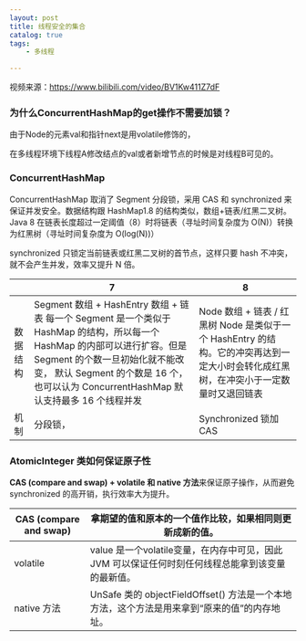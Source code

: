 ```yaml
---
layout: post
title: 线程安全的集合
catalog: true
tags:
    - 多线程

---
```


视频来源：https://www.bilibili.com/video/BV1Kw411Z7dF

### **为什么ConcurrentHashMap的get操作不需要加锁？**

由于Node的元素val和指针next是用volatile修饰的，

在多线程环境下线程A修改结点的val或者新增节点的时候是对线程B可见的。

### **ConcurrentHashMap**

ConcurrentHashMap 取消了 Segment 分段锁，采用 CAS 和 synchronized 来保证并发安全。数据结构跟 HashMap1.8 的结构类似，数组+链表/红黑二叉树。Java 8 在链表长度超过一定阈值（8）时将链表（寻址时间复杂度为 O(N)）转换为红黑树（寻址时间复杂度为 O(log(N))）

synchronized 只锁定当前链表或红黑二叉树的首节点，这样只要 hash 不冲突，就不会产生并发，效率又提升 N 倍。

|          | 7                                                            | 8                                                            |
| -------- | ------------------------------------------------------------ | ------------------------------------------------------------ |
| 数据结构 | Segment 数组 +   HashEntry 数组 + 链表    每一个 Segment 是一个类似于 HashMap 的结构，所以每一个 HashMap 的内部可以进行扩容。但是 Segment 的个数一旦初始化就不能改变，  默认  Segment 的个数是 16 个，也可以认为  ConcurrentHashMap 默认支持最多 16 个线程并发 | Node 数组 + 链表 / 红黑树     Node 是类似于一个  HashEntry 的结构。它的冲突再达到一定大小时会转化成红黑树，在冲突小于一定数量时又退回链表 |
| 机制     | 分段锁，                                                     | Synchronized 锁加   CAS                                      |

### **AtomicInteger 类如何保证原子性**

**CAS (compare and swap) + volatile 和 native 方法**来保证原子操作，从而避免 synchronized 的高开销，执行效率大为提升。

| CAS   (compare and swap) | 拿期望的值和原本的一个值作比较，如果相同则更新成新的值。     |
| ------------------------ | ------------------------------------------------------------ |
| volatile                 | value 是一个volatile变量，在内存中可见，因此 JVM 可以保证任何时刻任何线程总能拿到该变量的最新值。 |
| native   方法            | UnSafe   类的 objectFieldOffset() 方法是一个本地方法，这个方法是用来拿到“原来的值”的内存地址。 |

